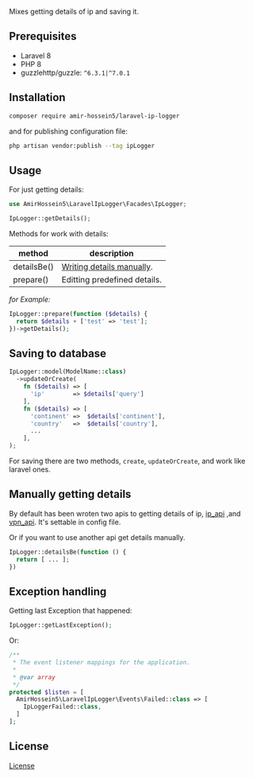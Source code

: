 Mixes getting details of ip and saving it.


## Prerequisites

- Laravel 8
- PHP 8 
- guzzlehttp/guzzle: ```^6.3.1|^7.0.1```


## Installation

```bash
composer require amir-hossein5/laravel-ip-logger
```

and for publishing configuration file: 

```bash
php artisan vendor:publish --tag ipLogger
```


## Usage

For just getting details:

```php
use AmirHossein5\LaravelIpLogger\Facades\IpLogger;

IpLogger::getDetails();
```

Methods for work with details:

| method                          | description                                          |
|---------------------------------|------------------------------------------------------|
| detailsBe()                     | [Writing details manually](#manually-getting-details).|
| prepare()                       | Editting predefined details.                         |

*for Example:*

```php
IpLogger::prepare(function ($details) {
  return $details + ['test' => 'test'];
})->getDetails();
```


## Saving to database

```php
IpLogger::model(ModelName::class)
  ->updateOrCreate(
    fn ($details) => [
      'ip'        => $details['query']
    ],
    fn ($details) => [
      'continent' =>  $details['continent'],
      'country'   =>  $details['country'],
      ...
    ],
);
```

For saving there are two methods, ```create```, ```updateOrCreate```, and work like laravel ones.



## Manually getting details

By default has been wroten two apis to getting details of ip, [ip_api](https://ip-api.com/) ,and [vpn_api](https://vpnapi.io/). It's settable in config file.

Or if you want to use another api get details manually.

```php
IpLogger::detailsBe(function () {
  return [ ... ];
})
```


## Exception handling

Getting last Exception that happened:

```php
IpLogger::getLastException();
```

Or:

```php
/**
 * The event listener mappings for the application.
 *
 * @var array
 */
protected $listen = [
  AmirHossein5\LaravelIpLogger\Events\Failed::class => [
    IpLoggerFailed::class,
  ]
];

```





## License

[License](LICENSE)
